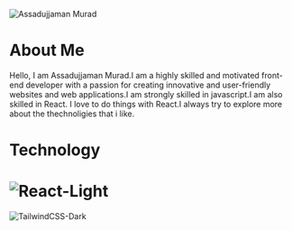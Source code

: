 
![Assadujjaman Murad](https://github.com/assadujjaman112/assadujjaman112/assets/138320254/25af2636-3c65-4b4e-a058-82698c42d342)

# About Me

Hello, I am Assadujjaman Murad.I am a highly skilled and motivated front-end developer with a passion for creating innovative and user-friendly websites and web applications.I am strongly skilled in javascript.I am also skilled in React. I love to do things with React.I always try to explore more about the thechnoligies that i like.


# Technology


# ![React-Light](https://github.com/assadujjaman112/assadujjaman112/assets/138320254/574fa989-900e-43f7-83f1-991f2c6de003)
![TailwindCSS-Dark](https://github.com/assadujjaman112/assadujjaman112/assets/138320254/8c34f5ad-f2ca-4875-bb4f-a9fc96b764ad)
